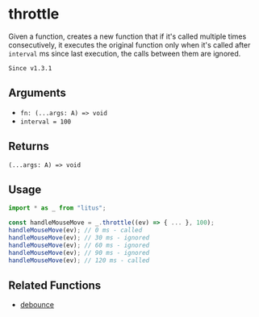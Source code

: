 # throttle

Given a function, creates a new function that if it's called multiple times
consecutively, it executes the original function only when it's called after
`interval` ms since last execution, the calls between them are ignored.

`Since v1.3.1`

## Arguments

- `fn: (...args: A) => void`
- `interval = 100`

## Returns

`(...args: A) => void`

## Usage

```ts
import * as _ from "litus";

const handleMouseMove = _.throttle((ev) => { ... }, 100);
handleMouseMove(ev); // 0 ms - called
handleMouseMove(ev); // 30 ms - ignored
handleMouseMove(ev); // 60 ms - ignored
handleMouseMove(ev); // 90 ms - ignored
handleMouseMove(ev); // 120 ms - called
```

## Related Functions

- [debounce](debounce.md)
